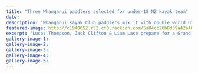 ```yaml
---
title: "Three Whanganui paddlers selected for under-18 NZ kayak team"
date: 
description: "Whanganui Kayak Club paddlers mix it with double world U23 canoe sprint champion Aimee Fisher (centre back) last week..."
featured-image: http://c1940652.r52.cf0.rackcdn.com/5a84cc26b8d39a42a4000642/Thompson-Clifton--Lace-make-U18-23-Dec-2017.jpg
excerpt: "Lucas Thompson, Jack Clifton & Liam Lace prepare for a Grand Prix regatta in Australia early in the New Year."
gallery-image-1: 
gallery-image-2: 
gallery-image-3: 
gallery-image-4: 
gallery-image-5: 
---
```

